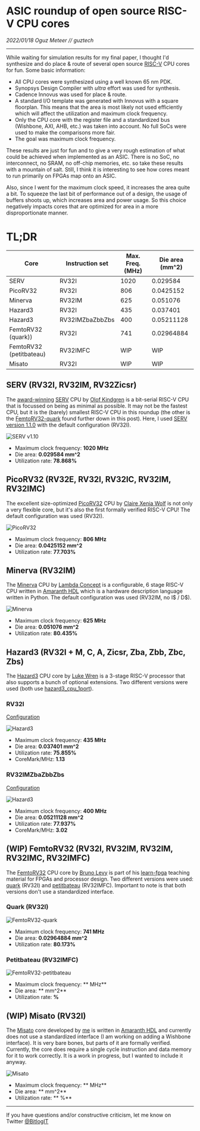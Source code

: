 # ASIC roundup of open source RISC-V CPU cores

_2022/01/18 Oguz Meteer // guztech_

---

While waiting for simulation results for my final paper, I thought I'd synthesize and do place & route of several open source [RISC-V](https://riscv.org/) CPU cores for fun. Some basic information:

- All CPU cores were synthesized using a well known 65 nm PDK.
- Synopsys Design Compiler with *ultra* effort was used for synthesis.
- Cadence Innovus was used for place & route.
- A standard I/O template was generated with Innovus with a square floorplan. This means that the area is most likely not used efficiently which will affect the utilization and maximum clock frequency.
- Only the CPU core with the register file and a standardized bus (Wishbone, AXI, AHB, etc.) was taken into account. No full SoCs were used to make the comparisons more fair.
- The goal was maximum clock frequency.

These results are just for fun and to give a very rough estimation of what could be achieved when implemented as an ASIC. There is no SoC, no interconnect, no SRAM, no off-chip memories, etc. so take these results with a mountain of salt. Still, I think it is interesting to see how cores meant to run primarily on FPGAs map onto an ASIC.

Also, since I went for the maximum clock speed, it increases the area quite a bit. To squeeze the last bit of performance out of a design, the usage of buffers shoots up, which increases area and power usage. So this choice negatively impacts cores that are optimized for area in a more disproportionate manner.

# TL;DR

| Core                    | Instruction set | Max. Freq. (MHz) | Die area (mm^2) |
|-------------------------|-----------------|------------------|-----------------|
| SERV                    | RV32I           | 1020             | 0.029584        |
| PicoRV32                | RV32I           | 806              | 0.0425152       |
| Minerva                 | RV32IM          | 625              | 0.051076        |
| Hazard3                 | RV32I           | 435              | 0.037401        |
| Hazard3                 | RV32IMZbaZbbZbs | 400              | 0.05211128      |
| FemtoRV32 (quark))      | RV32I           | 741              | 0.02964884      |
| FemtoRV32 (petitbateau) | RV32IMFC        | WIP              | WIP             |
| Misato                  | RV32I           | WIP              | WIP             |

## SERV (RV32I, RV32IM, RV32Zicsr)

The [award-winning](https://riscv.org/blog/2018/12/risc-v-softcpu-contest-highlights/) [SERV](https://github.com/olofk/serv) CPU by [Olof Kindgren](https://twitter.com/OlofKindgren) is a bit-serial RISC-V CPU that is focussed on being as minimal as possible. It may not be the fastest CPU, but it is the (barely) smallest RISC-V CPU in this roundup (the other is the [FemtoRV32-quark](#Quark) found further down in this post). Here, I used [SERV version 1.1.0](https://github.com/olofk/serv/tree/1.1.0) with the default configuration (RV32I).

![SERV v1.10](images/serv110.png)

- Maximum clock frequency: **1020 MHz**
- Die area: **0.029584 mm^2**
- Utilization rate: **78.868%**

## PicoRV32 (RV32E, RV32I, RV32IC, RV32IM, RV32IMC)

The excellent size-optimized [PicoRV32](https://github.com/YosysHQ/picorv32) CPU by [Claire Xenia Wolf](https://twitter.com/oe1cxw) is not only a very flexible core, but it's also the first formally verified RISC-V CPU! The default configuration was used (RV32I).

![PicoRV32](images/picorv32.png)

- Maximum clock frequency: **806 MHz**
- Die area: **0.0425152 mm^2**
- Utilization rate: **77.703%**

## Minerva (RV32IM)

The [Minerva](https://github.com/minerva-cpu/minerva) CPU by [Lambda Concept](https://twitter.com/LambdaConcept/) is a configurable, 6 stage RISC-V CPU written in [Amaranth HDL](https://github.com/amaranth-lang/amaranth) which is a hardware description language written in Python. The default configuration was used (RV32IM, no I$ / D$).

![Minerva](images/minerva.png)

- Maximum clock frequency: **625 MHz**
- Die area: **0.051076 mm^2**
- Utilization rate: **80.435%**

## Hazard3 (RV32I + M, C, A, Zicsr, Zba, Zbb, Zbc, Zbs)

The [Hazard3](https://github.com/Wren6991/Hazard3) CPU core by [Luke Wren](https://twitter.com/wren6991) is a 3-stage RISC-V processor that also supports a bunch of optional extensions. Two different versions were used (both use [hazard3_cpu_1port](https://github.com/Wren6991/Hazard3/blob/master/hdl/hazard3_cpu_1port.v)).

### RV32I
[Configuration](https://gist.github.com/Wren6991/97eb9957c2f1ea9dbfe6fc9942b8fe28)

![Hazard3](images/hazard3_rv32i.png)

- Maximum clock frequency: **435 MHz**
- Die area: **0.037401 mm^2**
- Utilization rate: **75.855%**
- CoreMark/MHz: **1.13**

### RV32IMZbaZbbZbs

[Configuration](https://gist.github.com/Wren6991/7ec1663234965dd09c94a38d62b59920)

![Hazard3](images/hazard3_rv32imzbazbbzbs.png)

- Maximum clock frequency: **400 MHz**
- Die area: **0.05211128 mm^2**
- Utilization rate: **77.937%**
- CoreMark/MHz: **3.02**

## (WIP) FemtoRV32 (RV32I, RV32IM, RV32IM, RV32IMC, RV32IMFC)

The [FemtoRV32](https://github.com/BrunoLevy/learn-fpga/tree/master/FemtoRV) CPU core by [Bruno Levy](https://twitter.com/BrunoLevy01) is part of his [learn-fpga](https://github.com/BrunoLevy/learn-fpga) teaching material for FPGAs and processor design. Two different versions were used: [quark](https://github.com/BrunoLevy/learn-fpga/blob/master/FemtoRV/RTL/PROCESSOR/femtorv32_quark.v) (RV32I) and [petitbateau](https://github.com/BrunoLevy/learn-fpga/blob/master/FemtoRV/RTL/PROCESSOR/femtorv32_petitbateau.v) (RV32IMFC). Important to note is that both versions don't use a standardized interface.

### Quark (RV32I)

![FemtoRV32-quark](images/femtorv32_quark.png)

- Maximum clock frequency: **741 MHz**
- Die area: **0.02964884 mm^2**
- Utilization rate: **80.173%**

### Petitbateau (RV32IMFC)

![FemtoRV32-petitbateau](images/femtorv32_petitbateau.png)

- Maximum clock frequency: ** MHz**
- Die area: ** mm^2**
- Utilization rate: **%**

## (WIP) Misato (RV32I)

The [Misato](https://github.com/GuzTech/misato) core developed by [me](https://twitter.com/BitlogIT) is written in [Amaranth HDL](https://github.com/amaranth-lang/amaranth) and currently does not use a standardized interface (I am working on adding a Wishbone interface). It is very bare bones, but parts of it are formally verified. Currently, the core does require a single cycle instruction and data memory for it to work correctly. It is a work in progress, but I wanted to include it anyway.

![Misato](images/misato.png)

- Maximum clock frequency: ** MHz** 
- Die area: ** mm^2**
- Utilization rate: ** %**

- - -


If you have questions and/or constructive criticism, let me know on Twitter [@BitlogIT](https://twitter.com/BitlogIT)
